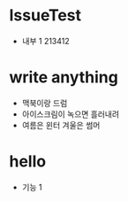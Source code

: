 # IssueTest
- 내부 1 213412

# write anything
- 맥북이랑 드럼
- 아이스크림이 녹으면 흘러내려
- 여름은 윈터 겨울은 썸머

# hello
- 기능 1